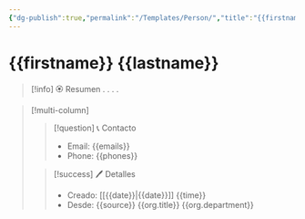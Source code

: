 ```yaml
---
{"dg-publish":true,"permalink":"/Templates/Person/","title":"{{firstname}} {{lastname}}","tags":["NoteType/Person"],"created":"2023-03-23T22:00:18.836-05:00","updated":"2023-09-19T00:33:21.676-05:00"}
---
```


# {{firstname}} {{lastname}}

> [!info] 🏵️ Resumen
> .
> .
> .
> .

> [!multi-column]
> 
> > [!question] 📞 Contacto
> > - Email: {{emails}} 
> > - Phone: {{phones}} 
> 
> > [!success] 🖊️ Detalles
> > - Creado: [[{{date}}\|{{date}}]] {{time}}
> > - Desde: {{source}} {{org.title}} {{org.department}}